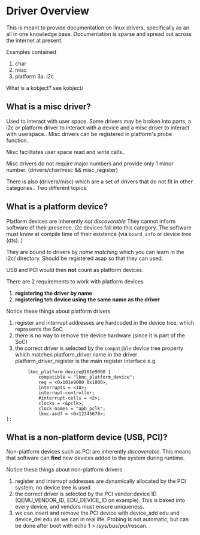 # Driver Overview

This is meant to provide documentation on linux drivers, specifically as an all in one knowledge base. Documentation is sparse and spread out across the internet at present.

Examples contained
1. char  
2. misc
3. platform
3a. i2c

What is a kobject? see kobject/

## What is a misc driver?
Used to interact with user space. Some drivers may be broken into parts, a i2c or platform driver to interact with a device and a misc driver to interact with userspace.. Misc drivers can be registered in platform's probe function.

Misc facilitates user space read and write calls..

Misc drivers do not require major numbers and provide only 1 minor number. (drivers/char/misc && misc_register)

There is also (drivers/misc) which are a set of drivers that do not fit in other categories.. Two different topics.

## What is a platform device?
Platform devices are inherently *not discoverable* They cannot inform software of their presence. i2c devices fall into this category. The software must know at compile time of their existence (via `board_info` or device tree (dts)..)

They are bound to drivers by *name matching* which you can learn in the i2c/ directory. Should be registered asap so that they can used.

USB and PCI would then **not** count as platform devices.

There are 2 requirements to work with platform devices
1. **registering the driver by name**
2. **registering teh device using the same name as the driver**

Notice these things about platform drivers

1. register and interrupt addresses are hardcoded in the device tree, which represents the SoC
2. there is no way to remove the device hardware (since it is part of the SoC)
3. the correct driver is selected by the `compatible` device tree property which matches platform_driver.name in the driver
    platform_driver_register is the main register interface
e.g.
```
		lkmc_platform_device@101e9000 {
			compatible = "lkmc_platform_device";
			reg = <0x101e9000 0x1000>;
			interrupts = <18>;
			interrupt-controller;
			#interrupt-cells = <2>;
			clocks = <&pclk>;
			clock-names = "apb_pclk";
			lkmc-asdf = <0x12345678>;
};
```

## What is a non-platform device (USB, PCI)?

Non-platform devices such as PCI are inherently *discoverable*. This means that software can **find** new devices added to the system during runtime.

Notice these things about non-platform drivers

1. register and interrupt addresses are dynamically allocated by the PCI system, no device tree is used
2. the correct driver is selected by the PCI vendor:device ID (QEMU_VENDOR_ID, EDU_DEVICE_ID on example). This is baked into every device, and vendors must ensure uniqueness.
3. we can insert and remove the PCI device with device_add edu and device_del edu as we can in real life. Probing is not automatic, but can be done after boot with echo 1 > /sys/bus/pci/rescan.
